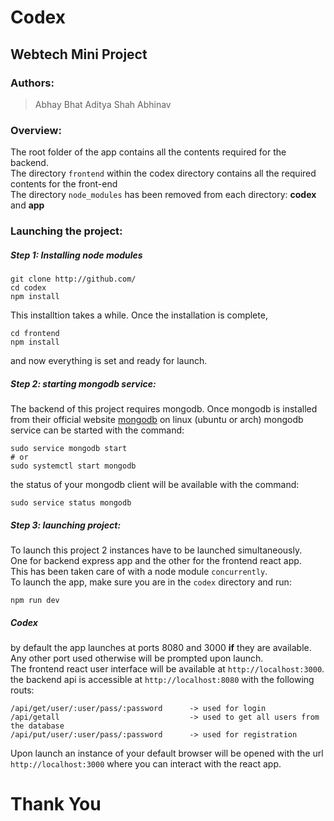 # Codex
## Webtech Mini Project

### Authors:
>   Abhay Bhat
>   Aditya Shah
>   Abhinav

### Overview:
The root folder of the app contains all the contents required for the backend.  
The directory `frontend` within the codex directory contains all the required contents for the front-end  
The directory `node_modules` has been removed from each directory: **codex** and **app**  

### Launching the project:
##### Step 1: Installing node modules
```
git clone http://github.com/
cd codex
npm install
```
This installtion takes a while. Once the installation is complete,
```
cd frontend
npm install
```
and now everything is set and ready for launch.

##### Step 2: starting mongodb service:
The backend of this project requires mongodb. Once mongodb is installed from their official website [mongodb](https://www.mongodb.com/try/download/community) on linux (ubuntu or arch) mongodb service can be started with the command:
```
sudo service mongodb start
# or
sudo systemctl start mongodb
```
the status of your mongodb client will be available with the command:
```
sudo service status mongodb
```

##### Step 3: launching project:
To launch this project 2 instances have to be launched simultaneously.  
One for backend express app and the other for the frontend react app.  
This has been taken care of with a node module `concurrently`.  
To launch the app, make sure you are in the `codex` directory and run:
```
npm run dev
```

##### Codex
by default the app launches at ports 8080 and 3000 **if** they are available.  
Any other port used otherwise will be prompted upon launch.  
The frontend react user interface will be available at `http://localhost:3000`.  
the backend api is accessible at `http://localhost:8080` with the following routs:
```
/api/get/user/:user/pass/:password      -> used for login
/api/getall                             -> used to get all users from the database
/api/put/user/:user/pass/:password      -> used for registration
```

Upon launch an instance of your default browser will be opened with the url `http://localhost:3000` where you can interact with the react app.

# Thank You
